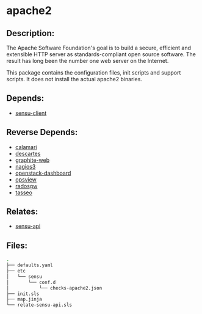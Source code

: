 # apache2

## Description:

The Apache Software Foundation's goal is to build a secure, efficient and extensible HTTP server as standards-compliant open source software. The result has long been the number one web server on the Internet.

This package contains the configuration files, init scripts and support scripts. It does not install the actual apache2 binaries.

## Depends:

  -  [sensu-client](/salt/sensu-client)

## Reverse Depends:

  -  [calamari](/salt/calamari)
  -  [descartes](/salt/descartes)
  -  [graphite-web](/salt/graphite-web)
  -  [nagios3](/salt/nagios3)
  -  [openstack-dashboard](/salt/openstack-dashboard)
  -  [opsview](/salt/opsview)
  -  [radosgw](/salt/radosgw)
  -  [tasseo](/salt/tasseo)

## Relates:

  -  [sensu-api](/salt/sensu-api)

## Files:

```bash
.
├── defaults.yaml
├── etc
│   └── sensu
│       └── conf.d
│           └── checks-apache2.json
├── init.sls
├── map.jinja
└── relate-sensu-api.sls
```
